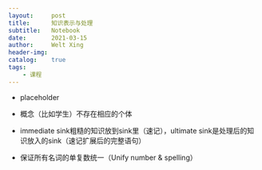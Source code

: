 ```yaml
---
layout:     post
title:      知识表示与处理
subtitle:   Notebook
date:       2021-03-15
author:     Welt Xing
header-img:
catalog:    true
tags:
    - 课程
---
```



- placeholder

- 概念（比如学生）不存在相应的个体

- immediate sink粗糙的知识放到sink里（速记），ultimate sink是处理后的知识放入的sink（速记扩展后的完整语句）

- 保证所有名词的单复数统一（Unify number & spelling）
